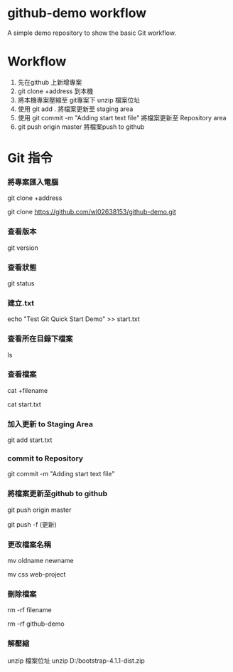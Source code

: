 # github-demo workflow
A simple demo repository to show the basic Git workflow.

# Workflow
1. 先在github 上新增專案
2. git clone +address 到本機
3. 將本機專案壓縮至 git專案下 unzip 檔案位址
4. 使用 git add . 將檔案更新至 staging area
5. 使用 git commit -m "Adding start text file" 將檔案更新至 Repository area
6. git push origin master 將檔案push to github

# Git 指令

### 將專案匯入電腦
git clone +address 

git clone https://github.com/wl02638153/github-demo.git

### 查看版本
git version

### 查看狀態
git status

### 建立.txt
echo "Test Git Quick Start Demo" >> start.txt

### 查看所在目錄下檔案
ls

### 查看檔案
cat +filename

cat start.txt

### 加入更新 to Staging Area
git add start.txt

### commit to Repository
git commit -m "Adding start text file"

### 將檔案更新至github to github
git push origin master

git push -f   (更新)  

### 更改檔案名稱
mv oldname newname

mv css web-project

### 刪除檔案
rm -rf filename

rm -rf github-demo

### 解壓縮

unzip 檔案位址 
unzip D:/bootstrap-4.1.1-dist.zip






